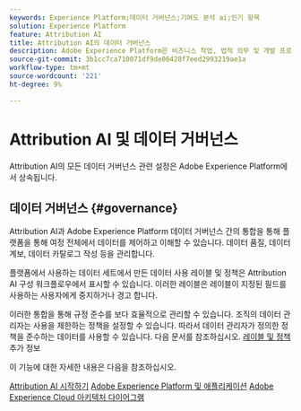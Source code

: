 ```yaml
---
keywords: Experience Platform;데이터 거버넌스;기여도 분석 ai;인기 항목
solution: Experience Platform
feature: Attribution AI
title: Attribution AI의 데이터 거버넌스
description: Adobe Experience Platform은 비즈니스 작업, 법적 의무 및 개발 프로세스를 준수하기 위해 수집된 경험 데이터를 자신 있게 제어할 수 있는 몇 가지 서비스 및 도구를 제공합니다.
source-git-commit: 3b1cc7ca710071df9de06428f7eed2993219ae1a
workflow-type: tm+mt
source-wordcount: '221'
ht-degree: 9%

---
```


# Attribution AI 및 데이터 거버넌스

Attribution AI의 모든 데이터 거버넌스 관련 설정은 Adobe Experience Platform에서 상속됩니다.

## 데이터 거버넌스 {#governance}

Attribution AI과 Adobe Experience Platform 데이터 거버넌스 간의 통합을 통해 플랫폼을 통해 여정 전체에서 데이터를 제어하고 이해할 수 있습니다. 데이터 품질, 데이터 계보, 데이터 카탈로그 작성 등을 관리합니다.

플랫폼에서 사용하는 데이터 세트에서 만든 데이터 사용 레이블 및 정책은 Attribution AI 구성 워크플로우에서 표시할 수 있습니다. 이러한 레이블은 레이블이 지정된 필드를 사용하는 사용자에게 중지하거나 경고 합니다.

이러한 통합을 통해 규정 준수를 보다 효율적으로 관리할 수 있습니다. 조직의 데이터 관리자는 사용을 제한하는 정책을 설정할 수 있습니다. 따라서 데이터 관리자가 정의한 정책을 준수하는 데이터를 사용할 수 있습니다. 다음 문서를 참조하십시오. [레이블 및 정책](https://experienceleague.adobe.com/docs/analytics-platform/using/cja-dataviews/data-governance.html) 추가 정보

이 기능에 대한 자세한 내용은 다음을 참조하십시오.

[Attribution AI 시작하기](../../attribution-ai/getting-started.md)
[Adobe Experience Platform 및 애플리케이션](https://experienceleague.adobe.com/docs/blueprints-learn/architecture/architecture-overview/platform-applications.html)
[Adobe Experience Cloud 아키텍처 다이어그램](https://experienceleague.adobe.com/docs/blueprints-learn/architecture/architecture-overview/experience-cloud.html)
